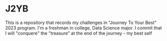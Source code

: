 # J2YB
This is a repository that records my challenges in "Journey To Your Best" 2023 program.
I'm a freshman in college, Data Science major.
I commit that I will "conquere" the "treasure" at the end of the journey - my best self
